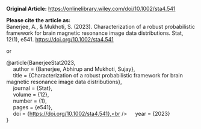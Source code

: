 **Original Article:**
https://onlinelibrary.wiley.com/doi/10.1002/sta4.541

**Please cite the article as:**<br />
Banerjee, A., & Mukhoti, S. (2023). Characterization of a robust probabilistic framework for brain magnetic resonance image data distributions. Stat, 12(1), e541. https://doi.org/10.1002/sta4.541

or

@article{BanerjeeStat2023,<br />
  &emsp; author = {Banerjee, Abhirup and Mukhoti, Sujay},<br />
  &emsp; title = {Characterization of a robust probabilistic framework for brain magnetic resonance image data distributions},<br />
  &emsp; journal = {Stat},<br />
  &emsp; volume = {12},<br />
  &emsp; number = {1},<br />
  &emsp; pages = {e541},<br />
  &emsp; doi = {https://doi.org/10.1002/sta4.541},<br />
  &emsp; year = {2023}<br />
}
